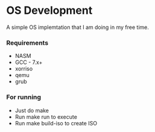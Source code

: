 # OS Development

A simple OS implemtation that I am doing in my free time.

### Requirements

* NASM
* GCC - 7.x+
* xorriso
* qemu
* grub

### For running

* Just do make
* Run make run to execute
* Run make build-iso to create ISO